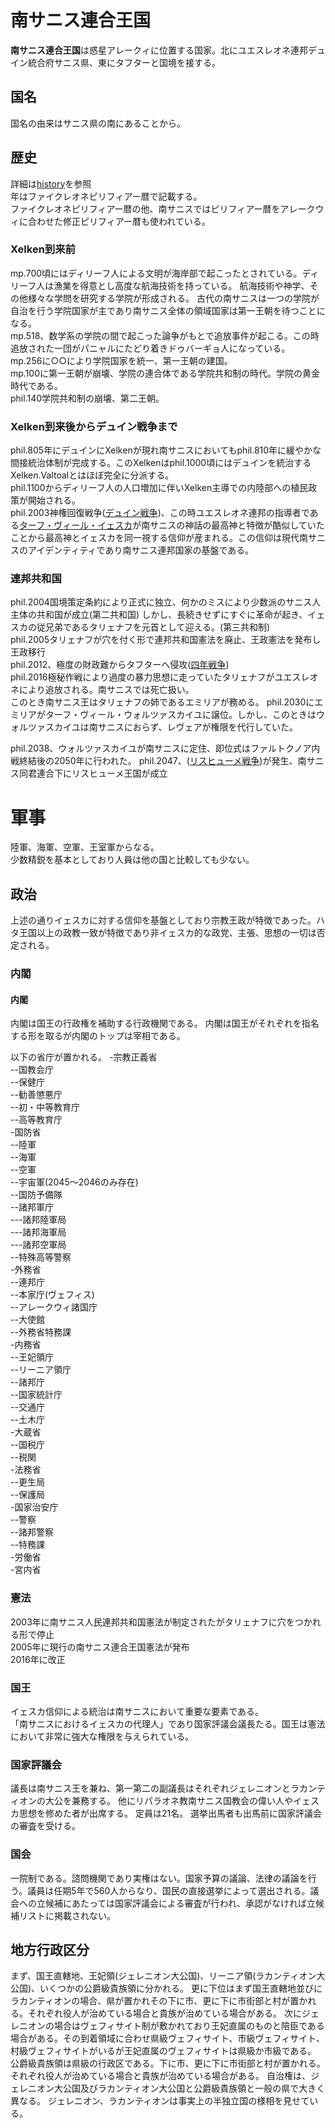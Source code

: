 # 南サニス連合王国
**南サニス連合王国**は惑星アレークィに位置する国家。北にユエスレオネ連邦デュイン統合府サニス県、東にタフターと国境を接する。
## 国名
国名の由来はサニス県の南にあることから。
## 歴史
詳細は[history]()を参照  
年はファイクレオネピリフィアー暦で記載する。  
ファイクレオネピリフィアー暦の他、南サニスではピリフィアー暦をアレークウィに合わせた修正ピリフィアー暦も使われている。  
### Xelken到来前
mp.700頃にはディリーフ人による文明が海岸部で起こったとされている。ディリーフ人は漁業を得意とし高度な航海技術を持っている。
航海技術や神学、その他様々な学問を研究する学院が形成される。
古代の南サニスは一つの学院が自治を行う学院国家が主であり南サニス全体の領域国家は第一王朝を待つことになる。  
mp.518、数学系の学院の間で起こった論争がもとで追放事件が起こる。この時追放された一団がパニャルにたどり着きドゥバーギョ人になっている。  
mp.256に○○により学院国家を統一、第一王朝の建国。  
mp.100に第一王朝が崩壊、学院の連合体である学院共和制の時代。学院の黄金時代である。  
phil.140学院共和制の崩壊、第二王朝。  
### Xelken到来後からデュイン戦争まで  
phil.805年にデュインにXelkenが現れ南サニスにおいてもphil.810年に緩やかな間接統治体制が完成する。このXelkenはphil.1000頃にはデュインを統治するXelken.Valtoalとはほぼ完全に分派する。  
phil.1100からディリーフ人の人口増加に伴いXelken主導での内陸部への植民政策が開始される。  
phil.2003神権回復戦争([デュイン戦争]())、この時ユエスレオネ連邦の指導者である[ターフ・ヴィール・イェスカ](https://sites.google.com/site/jurliyuuri/you-li-ren-ming-lu/tarf-virl-jeska)が南サニスの神話の最高神と特徴が酷似していたことから最高神とイェスカを同一視する信仰が産まれる。この信仰は現代南サニスのアイデンティティであり南サニス連邦国家の基盤である。  
### 連邦共和国
phil.2004国境策定条約により正式に独立、何かのミスにより少数派のサニス人主体の共和国が成立(第二共和国)
しかし、長続きせずにすぐに革命が起き、イェスカの従兄弟であるタリェナフを元首として迎える。(第三共和制)  
phil.2005タリェナフが穴を付く形で連邦共和国憲法を廃止、王政憲法を発布し王政移行  
phil.2012、極度の財政難からタフターへ侵攻([四年戦争](http://www.jurliyuuri.info/w/index.php?curid=578))  
phil.2016極秘作戦により過度の暴力思想に走っていたタリェナフがユエスレオネにより追放される。南サニスでは死亡扱い。  
このとき南サニス王はタリェナフの姉であるエミリアが務める。
phil.2030にエミリアがターフ・ヴィール・ウォルツァスカイユに譲位。しかし、このときはウォルツァスカイユは南サニスにおらず、レヴェアが権限を代行していた。  

phil.2038、ウォルツァスカイユが南サニスに定住、即位式はファルトクノア内戦終結後の2050年に行われた。
phil.2047、([リスヒューメ戦争](https://w.atwiki.jp/gionshantveed/pages/990.html))が発生、南サニス同君連合下にリスヒューメ王国が成立
# 軍事
陸軍、海軍、空軍、王室軍からなる。  
少数精鋭を基本としており人員は他の国と比較しても少ない。  
## 政治
上述の通りイェスカに対する信仰を基盤としており宗教王政が特徴であった。ハタ王国以上の政教一致が特徴であり非イェスカ的な政党、主張、思想の一切は否定される。

### 内閣
#### 内閣
内閣は国王の行政権を補助する行政機関である。
内閣は国王がそれぞれを指名する形を取るが内閣のトップは宰相である。


以下の省庁が置かれる。
-宗教正義省  
--国教会庁  
--保健庁  
--勧善懲悪庁  
--初・中等教育庁  
--高等教育庁  
-国防省  
--陸軍  
--海軍  
--空軍  
--宇宙軍(2045〜2046のみ存在)  
--国防予備隊  
--諸邦軍庁  
---諸邦陸軍局  
---諸邦海軍局  
---諸邦空軍局  
--特殊高等警察  
-外務省  
--連邦庁  
--本家庁(ヴェフィス)  
--アレークウィ諸国庁  
--大使館  
--外務省特務課  
-内務省  
--王妃領庁  
--リーニア領庁  
--諸邦庁  
--国家統計庁  
--交通庁  
--土木庁  
-大蔵省  
--国税庁  
--税関  
-法務省  
--更生局  
--保護局  
-国家治安庁  
--警察  
--諸邦警察  
--特務課  
-労働省  
-宮内省  
### 憲法
2003年に南サニス人民連邦共和国憲法が制定されたがタリェナフに穴をつかれる形で停止  
2005年に現行の南サニス連合王国憲法が発布  
2016年に改正  
### 国王
イェスカ信仰による統治は南サニスにおいて重要な要素である。  
「南サニスにおけるイェスカの代理人」であり国家評議会議長たる。国王は憲法において非常に強大な権限を与えられている。  
### 国家評議会
議長は南サニス王を兼ね、第一第二の副議長はそれぞれジェレニオンとラカンティオンの大公を兼務する。
他にリパラオネ教南サニス国教会の偉い人やイェスカ思想を修めた者が出席する。
定員は21名。
選挙出馬者も出馬前に国家評議会の審査を受ける。  
### 国会
一院制である。諮問機関であり実権はない。国家予算の議論、法律の議論を行う。議員は任期5年で560人からなり、国民の直接選挙によって選出される。議会への立候補にあたっては国家評議会による審査が行われ、承認がなければ立候補リストに掲載されない。  
## 地方行政区分
まず、国王直轄地、王妃領(ジェレニオン大公国)、リーニア領(ラカンティオン大公国)、いくつかの公爵級貴族領に分かれる。
更に下位はまず国王直轄地並びにラカンティオンの場合、県が置かれその下に市、更に下に市街部と村が置かれる。それぞれ役人が治めている場合と貴族が治めている場合がある。
次にジェレニオンの場合はヴェフィサイト制が敷かれており王妃直属のものと陪臣である場合がある。その到着領域に合わせ県級ヴェフィサイト、市級ヴェフィサイト、村級ヴェフィサイトがいるが王妃直属のヴェフィサイトは県級か市級である。
公爵級貴族領は県級の行政区である。下に市、更に下に市街部と村が置かれる。それぞれ役人が治めている場合と貴族が治めている場合がある。
自治権は、ジェレニオン大公国及びラカンティオン大公国と公爵級貴族領と一般の県で大きく異なる。
ジェレニオン、ラカンティオンは事実上の半独立国の様相を見せている。
